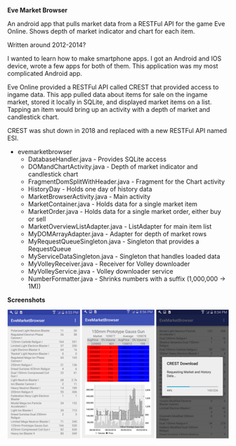 **Eve Market Browser**

An android app that pulls market data from a RESTFul API for the game Eve Online. Shows depth of market indicator and chart for each item.

Written around 2012-2014?

I wanted to learn how to make smartphone apps. I got an Android and IOS device, wrote a few apps for both of them.
This application was my most complicated Android app. 

Eve Online provided a RESTFul API called CREST that provided access to ingame data. This app pulled data about items for
sale on the ingame market, stored it locally in SQLite, and displayed market items on a list. Tapping an item would bring
up an activity with a depth of market and candlestick chart.

CREST was shut down in 2018 and replaced with a new RESTFul API named ESI.

* evemarketbrowser
    * DatabaseHandler.java - Provides SQLite access
    * DOMandChartActivity.java - Depth of market indicator and candlestick chart
    * FragmentDomSplitWithHeader.java - Fragment for the Chart activity
    * HistoryDay - Holds one day of history data
    * MarketBrowserActivity.java - Main activity
    * MarketContainer.java - Holds data for a single market item
    * MarketOrder.java - Holds data for a single market order, either buy or sell
    * MarketOverviewListAdapter.java - ListAdapter for main item list
    * MyDOMArrayAdapter.java - Adapter for depth of market rows
    * MyRequestQueueSingleton.java - Singleton that provides a RequestQueue
    * MyServiceDataSingleton.java - Singleton that handles loaded data
    * MyVolleyReceiver.java - Receiver for Volley downloader
    * MyVolleyService.java - Volley downloader service
    * NumberFormatter.java - Shrinks numbers with a suffix (1,000,000 -> 1M))

**Screenshots**

![Eve Market Browser](evemarketbrowser.png)
